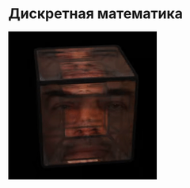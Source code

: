 # Дискретная математика
<img alt="Let's all love Lain!" src="https://github.com/Gastozavr/itmo/blob/main/pictures/dicrete.gif" width="300" height="300">
